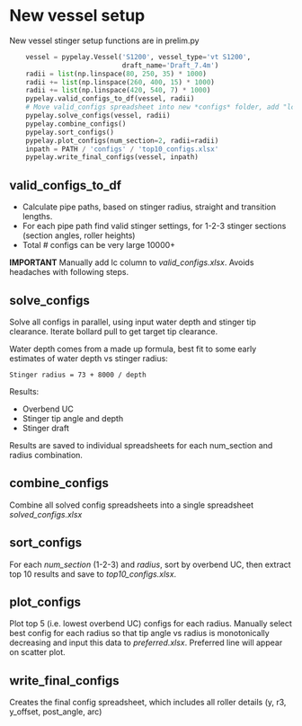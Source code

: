 # New vessel setup
New vessel stinger setup functions are in prelim.py

``` py
    vessel = pypelay.Vessel('S1200', vessel_type='vt S1200',
                            draft_name='Draft_7.4m')
    radii = list(np.linspace(80, 250, 35) * 1000)
    radii += list(np.linspace(260, 400, 15) * 1000)
    radii += list(np.linspace(420, 540, 7) * 1000)
    pypelay.valid_configs_to_df(vessel, radii)
    # Move valid_configs spreadsheet into new *configs* folder, add "lc" column
    pypelay.solve_configs(vessel, radii)
    pypelay.combine_configs()
    pypelay.sort_configs()
    pypelay.plot_configs(num_section=2, radii=radii)
    inpath = PATH / 'configs' / 'top10_configs.xlsx'
    pypelay.write_final_configs(vessel, inpath)
```

## valid_configs_to_df
- Calculate pipe paths, based on stinger radius, straight and transition lengths.
- For each pipe path find valid stinger settings, for 1-2-3 stinger sections (section angles, roller heights)
- Total # configs can be very large 10000+

**IMPORTANT**
Manually add lc column to *valid_configs.xlsx*. Avoids headaches with following steps.

## solve_configs
Solve all configs in parallel, using input water depth and stinger tip clearance. Iterate bollard pull to get target tip clearance.

Water depth comes from a made up formula, best fit to some early estimates of water depth vs stinger radius:

    Stinger radius = 73 + 8000 / depth

Results:
- Overbend UC
- Stinger tip angle and depth
- Stinger draft

Results are saved to individual spreadsheets for each num_section and radius combination.

## combine_configs
Combine all solved config spreadsheets into a single spreadsheet *solved_configs.xlsx*

## sort_configs
For each *num_section* (1-2-3) and *radius*, sort by overbend UC, then extract top 10 results and save to *top10_configs.xlsx*.

## plot_configs
Plot top 5 (i.e. lowest overbend UC) configs for each radius.
Manually select best config for each radius so that tip angle vs radius is monotonically decreasing and input this data to *preferred.xlsx*.
Preferred line will appear on scatter plot.

## write_final_configs
Creates the final config spreadsheet, which includes all roller details (y, r3, y_offset, post_angle, arc)

